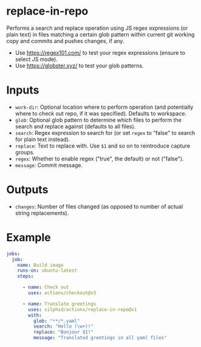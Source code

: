 # replace-in-repo

Performs a search and replace operation using JS regex expressions (or plain text)
in files matching a certain glob pattern within current git working copy and commits and pushes changes, if any.

- Use https://regex101.com/ to test your regex expressions (ensure to select JS mode).
- Use https://globster.xyz/ to test your glob patterns.

# Inputs

- `work-dir`: Optional location where to perform operation (and potentially where to check out repo, if it was specified). Defaults to workspace.
- `glob`: Optional glob pattern to determine which files to perform the search and replace against (defaults to all files).
- `search`: Regex expression to search for (or set `regex` to "false" to search for plain text instead).
- `replace`: Text to replace with. Use `$1` and so on to reintroduce capture groups.
- `regex`: Whether to enable regex ("true", the default) or not ("false").
- `message`: Commit message.

# Outputs

- `changes`: Number of files changed (as opposed to number of actual string replacements).

# Example

```yaml
jobs:
  job:
    name: Build image
    runs-on: ubuntu-latest
    steps:

      - name: Check out
        uses: actions/checkout@v3

      - name: Translate greetings
        uses: silphid/actions/replace-in-repo@v1
        with:
          glob: "**/*.yaml"
          search: "Hello (\w+)!"
          replace: "Bonjour $1!"
          message: "Translated greetings in all yaml files"
```
